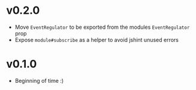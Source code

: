 # v0.2.0

- Move `EventRegulator` to be exported from the modules `EventRegulator` prop
- Expose `module#subscribe` as a helper to avoid jshint unused errors

# v0.1.0

- Beginning of time :)
